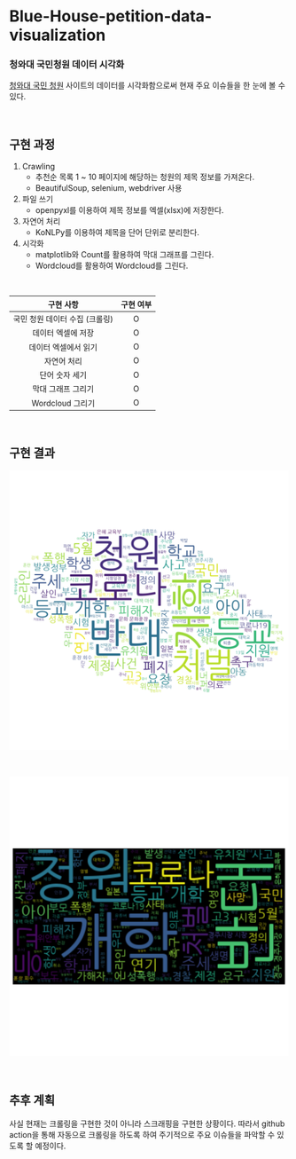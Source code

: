 # Blue-House-petition-data-visualization
### 청와대 국민청원 데이터 시각화

[청와대 국민 청원](https://www1.president.go.kr/petitions) 사이트의 데이터를 시각화함으로써 현재 주요 이슈들을 한 눈에 볼 수 있다.

<br>

## 구현 과정

1. Crawling 
   - 추천순 목록  1 ~ 10 페이지에 해당하는 청원의 제목 정보를 가져온다.
   - BeautifulSoup, selenium, webdriver 사용
2. 파일 쓰기
   - openpyxl를 이용하여 제목 정보를 엑셀(xlsx)에 저장한다.
3. 자연어 처리
   - KoNLPy를 이용하여 제목을 단어 단위로 분리한다.
4. 시각화
   - matplotlib와 Count를 활용하여 막대 그래프를 그린다.
   - Wordcloud를 활용하여 Wordcloud를 그린다.

<br>

|           구현 사항            | 구현 여부 |
| :----------------------------: | :-------: |
| 국민 청원 데이터 수집 (크롤링) |     O     |
|       데이터 엑셀에 저장       |     O     |
|      데이터 엑셀에서 읽기      |     O     |
|          자연어 처리           |     O     |
|         단어 숫자 세기         |     O     |
|       막대 그래프 그리기       |     O     |
|        Wordcloud 그리기        |     O     |

<br>

## 구현 결과

![wordcloud-1](https://github.com/jjangsungwon/Blue-House-petition-data-visualization/blob/master/img/wordcloud-cloud(white).png?raw=true)

<br>

![wordcloud-2](https://github.com/jjangsungwon/Blue-House-petition-data-visualization/blob/master/img/wordcloud-default.png?raw=true)

<br>



## 추후 계획

사실 현재는 크롤링을 구현한 것이 아니라 스크래핑을 구현한 상황이다.
따라서 github action을 통해 자동으로 크롤링을 하도록 하여 주기적으로 주요 이슈들을 파악할 수 있도록 할 예정이다.
